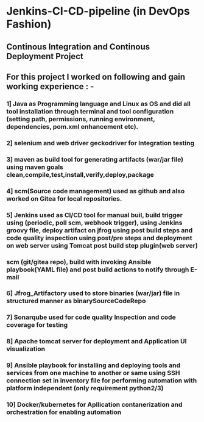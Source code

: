 # Jenkins-CI-CD-pipeline (in DevOps Fashion)
## Continous Integration and Continous Deployment Project
## For this project I worked on following and gain working experience : -
### 1] Java as Programming language and Linux as OS and did all tool installation through terminal and tool configuration (setting path, permissions, running environment, dependencies, pom.xml enhancement etc).
### 2] selenium and web driver geckodriver for Integration testing
### 3] maven as build tool for generating artifacts (war/jar file) using maven goals clean,compile,test,install,verify,deploy,package
### 4] scm(Source code management) used as github and also worked on Gitea for local repositories.
### 5] Jenkins used as CI/CD tool for manual buil, build trigger using (periodic, poll scm, webhook trigger), using Jenkins groovy file, deploy artifact on jfrog using post build steps and code quality inspection using post/pre steps and deployment on web server using Tomcat post build step plugin(web server)
### scm (git/gitea repo), build with invoking Ansible playbook(YAML file) and post build actions to notify through E-mail
### 6] Jfrog_Artifactory used to store binaries (war/jar) file in structured manner as binarySourceCodeRepo
### 7] Sonarqube used for code quality Inspection and code coverage for testing
### 8] Apache tomcat server for deployment and Application UI visualization
### 9] Ansible playbook for installing and deploying tools and services from one machine to another or same using SSH connection set in inventory file for performing automation with platform independent (only requirement python2/3)
### 10] Docker/kubernetes for Apllication contanerization and orchestration for enabling automation 

